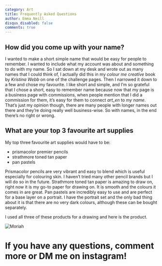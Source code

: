 ```yaml
---
category: Art
title: Frequently Asked Questions
author: Emma Neill
disqus_disabled: false
comments: true
---
```


## How did you come up with your name?

I wanted to make a short simple name that would be easy for people to remember. I wanted to include what my account was about and something to do with my name. So I sat down at my desk and wrote out as many names that I could think of, I actually did this in my *colour me creative* book by *Kristina Webb* on one of the challenge pages. Then I narrowed it down to a few and chose my favourite. I like short and simple, and I’m so grateful that I chose a short, easy to remember name because now that my page is a business page with commissions, when people mention that I did a commission for them, it’s easy for them to connect *art_en* to *my name*. That’s just my opinion though, there are many people with longer names out there and they’re doing really well business-wise. So with names, in the end there’s no right or wrong.

## What are your top 3 favourite art supplies
My top three favourite art supplies would have to be:
- prismacolor premier pencils
- strathmore toned tan paper
- pan pastels

Prismacolor pencils are very vibrant and easy to blend which is useful especially for colouring skin. I haven’t tried many other pencil brands but I will do so in the future.
Strathmore toned tan paper is amazing to draw on, right now it is my go-to paper for drawing on. It is smooth and the colours it comes in are great.
Pan pastels are incredibly easy to use and are perfect for a base layer on a portrait. I have the portrait set and the only bad thing about it is that there are no very dark colours, although these can be bought separately.

I used all three of these products for a drawing and here is the product.

![Moriah]({{site.url}}/assets/08514EBF-1471-4FED-817B-21745E5FA949.jpeg)

# If you have any questions, comment more or DM me on instagram!
